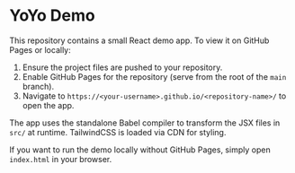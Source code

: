 # YoYo Demo

This repository contains a small React demo app. To view it on GitHub Pages or locally:

1. Ensure the project files are pushed to your repository.
2. Enable GitHub Pages for the repository (serve from the root of the `main` branch).
3. Navigate to `https://<your-username>.github.io/<repository-name>/` to open the app.

The app uses the standalone Babel compiler to transform the JSX files in `src/` at runtime. TailwindCSS is loaded via CDN for styling.

If you want to run the demo locally without GitHub Pages, simply open `index.html` in your browser.
